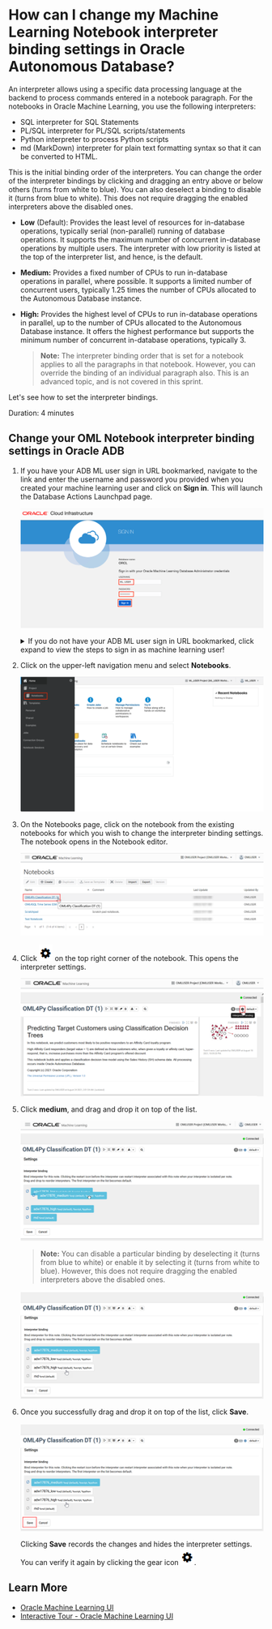 # How can I change my Machine Learning Notebook interpreter binding settings in Oracle Autonomous Database?

An interpreter allows using a specific data processing language at the backend to process commands entered in a notebook paragraph. For the notebooks in Oracle Machine Learning, you use the following interpreters:

* SQL interpreter for SQL Statements
* PL/SQL  interpreter for PL/SQL scripts/statements
* Python interpreter to process Python scripts
* md (MarkDown) interpreter for plain text formatting syntax so that it can be converted to HTML.

This is the initial binding order of the interpreters. You can change the order of the interpreter bindings by clicking and dragging an entry above or below others (turns from white to blue). You can also deselect a binding to disable it (turns from blue to white). This does not require dragging the enabled interpreters above the disabled ones.

* **Low** (Default): Provides the least level of resources for in-database operations, typically serial (non-parallel) running of database operations. It supports the maximum number of concurrent in-database operations by multiple users. The interpreter with low priority is listed at the top of the interpreter list, and hence, is the default.
* **Medium:** Provides a fixed number of CPUs to run in-database operations in parallel, where possible. It supports a limited number of concurrent users, typically 1.25 times the number of CPUs allocated to the Autonomous Database instance.
* **High:** Provides the highest level of CPUs to run in-database operations in parallel, up to the number of CPUs allocated to the Autonomous Database instance. It offers the highest performance but supports the minimum number of concurrent in-database operations, typically 3.

	> **Note:** The interpreter binding order that is set for a notebook applies to all the paragraphs in that notebook. However, you can override the binding of an individual paragraph also. This is an advanced topic, and is not covered in this sprint.

Let's see how to set the interpreter bindings.

Duration: 4 minutes

## Change your OML Notebook interpreter binding settings in Oracle ADB

1. If you have your ADB ML user sign in URL bookmarked, navigate to the link and enter the username and password you provided when you created your machine learning user and click on **Sign in**. This will launch the Database Actions Launchpad page.

    ![](./images/mluser-sign-in.png  " ")

    <details>
    <summary>If you do not have your ADB ML user sign in URL bookmarked, click expand to view the steps to sign in as machine learning user!</summary>

    1. If you do not have your ADB ML user sign in URL bookmarked, then click the navigation menu in the upper left of the Oracle Cloud Console, navigate to **Oracle Database**, select **Autonomous Database** and navigate to your ADB instance.

    2. From the compartment drop-down menu, select the **Compartment** where your Oracle Autonomous Database resource is provisioned. If there were a long list of databases, you could filter the list by the **State** of the databases, and sort by **Workload Type**.

    3. From the databases displayed, click **Display Name** of the database you wish to create a notebook for the machine learning user and click **Service Console**. The Launch Service Console dialog opens. Wait till the Service Console opens.

	    ![ADW Service Console](images/service-console.png)

    4. On the Service Console page, click **Development** on the left pane.

	    ![Development option in ADW Service Console](images/adw-development.png)

    5. Click **Oracle Machine Learning User Interface.** This opens the Oracle Machine Learning sign in page.

        ![Oracle Machine Learning User Interface in ADW](images/adw-oml-notebooks.png)

    6. Enter the username and password you provided when you created your machine learning user and click on **Sign in**. This will launch the Oracle Machine Learning home page.

        ![](./images/mluser-sign-in.png  " ")

    </details>

2.  Click on the upper-left navigation menu and select **Notebooks**.

    ![](./images/choose-notebooks.png  " ")

3.  On the Notebooks page, click on the notebook from the existing notebooks for which you wish to change the interpreter binding settings. The notebook opens in the Notebook editor.

	![Open Classification notebook](images/open-notebooks-4.png)

4. Click ![gear icon](images/gear.png) on the top right corner of the notebook. This opens the interpreter settings.

	![Gear icon](images/interpreter-binding-icon.png)

5. Click **medium**, and drag and drop it on top of the list.

	![Drag and drop an interpreter binding](images/drag-int-binding.png)

	> **Note:** You can disable a particular binding by deselecting it (turns from blue to white) or enable it by selecting it (turns from white to blue). However, this does not require dragging the enabled interpreters above the disabled ones.

	![Enable and disable interpreter binding](images/enable-disable-int-bindings.png)

6. Once you successfully drag and drop it on top of the list, click **Save**.

	![Save interpreter binding order](images/save-order.png)

    Clicking **Save** records the changes and hides the interpreter settings. You can verify it again by clicking the gear icon ![gear icon](images/gear.png).

## Learn More

* [Oracle Machine Learning UI](https://docs.oracle.com/en/database/oracle/machine-learning/oml-notebooks/)
* [Interactive Tour - Oracle Machine Learning UI](https://docs.oracle.com/en/cloud/paas/autonomous-database/oml-tour/)